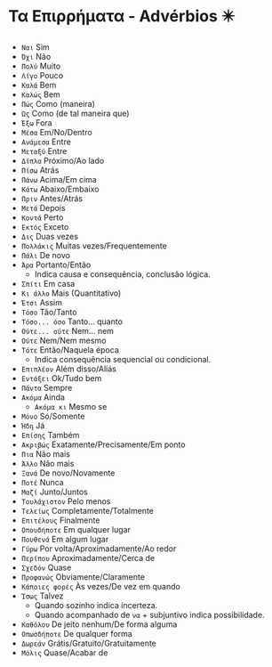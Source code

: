 # Τα Επιρρήματα - Advérbios ✴️

-   `Ναι` Sim
-   `Όχι` Não
-   `Πολύ` Muito
-   `Λίγο` Pouco
-   `Καλά` Bem
-   `Καλώς` Bem
-   `Πώς` Como (maneira)
-   `Ως` Como (de tal maneira que)
-   `Έξω` Fora
-   `Μέσα` Em/No/Dentro
-   `Ανάμεσα` Entre
-   `Μεταξύ` Entre
-   `Δίπλα` Próximo/Ao lado
-   `Πίσω` Atrás
-   `Πάνω` Acima/Em cima
-   `Κάτω` Abaixo/Embaixo
-   `Πριν` Antes/Atrás
-   `Μετά` Depois
-   `Κοντά` Perto
-   `Εκτός` Exceto
-   `Δις` Duas vezes
-   `Πολλάκις` Muitas vezes/Frequentemente
-   `Πάλι` De novo
-   `Άρα` Portanto/Então
    -   Indica causa e consequência, conclusão lógica.
-   `Σπίτι` Em casa
-   `Κι άλλο` Mais (Quantitativo)
-   `Έτσι` Assim
-   `Τόσο` Tão/Tanto
-   `Τόσο... όσο` Tanto... quanto
-   `Ούτε... ούτε` Nem... nem
-   `Ούτε` Nem/Nem mesmo
-   `Τότε` Então/Naquela época
    -   Indica consequência sequencial ou condicional.
-   `Επιπλέον` Além disso/Aliás
-   `Εντάξει` Ok/Tudo bem
-   `Πάντα` Sempre
-   `Ακόμα` Ainda
    -   `Ακόμα κι` Mesmo se
-   `Μόνο` Só/Somente
-   `Ήδη` Já
-   `Επίσης` Também
-   `Ακριβώς` Exatamente/Precisamente/Em ponto
-   `Πια` Não mais
-   `Άλλο` Não mais
-   `Ξανά` De novo/Novamente
-   `Ποτέ` Nunca
-   `Μαζί` Junto/Juntos
-   `Τουλάχιστον` Pelo menos
-   `Τελείως` Completamente/Totalmente
-   `Επιτέλους` Finalmente
-   `Οπουδήποτε` Em qualquer lugar
-   `Πουθενά` Em algum lugar
-   `Γύρω` Por volta/Aproximadamente/Ao redor
-   `Περίπου` Aproximadamente/Cerca de
-   `Σχεδόν` Quase
-   `Προφανώς` Obviamente/Claramente
-   `Κάποιες φορές` Às vezes/De vez em quando
-   `Ίσως` Talvez
    -   Quando sozinho indica incerteza.
    -   Quando acompanhado de `να` + subjuntivo indica possibilidade.
-   `Καθόλου` De jeito nenhum/De forma alguma
-   `Οπωσδήποτε` De qualquer forma
-   `Δωρεάν` Grátis/Gratuito/Gratuitamente
-   `Μόλις` Quase/Acabar de

